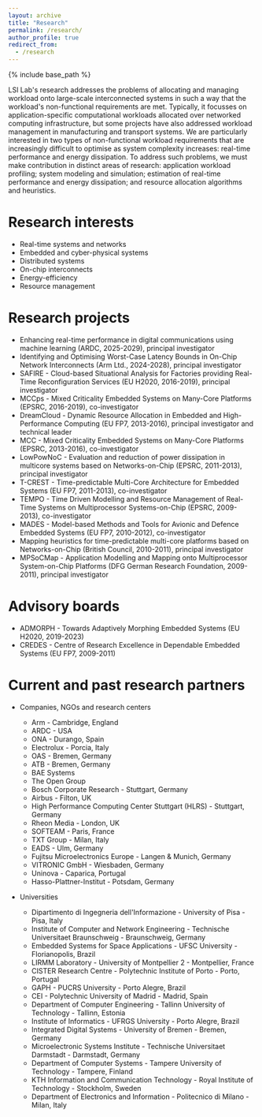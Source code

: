 ```yaml
---
layout: archive
title: "Research"
permalink: /research/
author_profile: true
redirect_from:
  - /research
---
```


{% include base_path %}

LSI Lab's research addresses the problems of allocating and managing workload onto large-scale interconnected systems in such a way that the workload's non-functional requirements are met. Typically, it focusses on application-specific computational workloads allocated over networked computing infrastructure, but some projects have also addressed workload management in manufacturing and transport systems. We are particularly interested in two types of non-functional workload requirements that are increasingly difficult to optimise as system complexity increases: real-time performance and energy dissipation. To address such problems, we must make contribution in distinct areas of research: application workload profiling; system modeling and simulation; estimation of real-time performance and energy dissipation; and resource allocation algorithms and heuristics.


Research interests
======
* Real-time systems and networks
* Embedded and cyber-physical systems
* Distributed systems
* On-chip interconnects
* Energy-efficiency
* Resource management 

Research projects
======
* Enhancing real-time performance in digital communications using machine learning (ARDC, 2025-2029), principal investigator
* Identifying and Optimising Worst-Case Latency Bounds in On-Chip Network Interconnects (Arm Ltd., 2024-2028), principal investigator
* SAFIRE - Cloud-based Situational Analysis for Factories providing Real-Time Reconfiguration Services (EU H2020, 2016-2019), principal investigator
* MCCps - Mixed Criticality Embedded Systems on Many-Core Platforms (EPSRC, 2016-2019), co-investigator
* DreamCloud - Dynamic Resource Allocation in Embedded and High-Performance Computing (EU FP7, 2013-2016), principal investigator and technical leader
* MCC - Mixed Criticality Embedded Systems on Many-Core Platforms (EPSRC, 2013-2016), co-investigator
* LowPowNoC - Evaluation and reduction of power dissipation in multicore systems based on Networks-on-Chip (EPSRC, 2011-2013), principal investigator
* T-CREST - Time-predictable Multi-Core Architecture for Embedded Systems (EU FP7, 2011-2013), co-investigator
* TEMPO - Time Driven Modelling and Resource Management of Real-Time Systems on Multiprocessor Systems-on-Chip (EPSRC, 2009-2013), co-investigator
* MADES - Model-based Methods and Tools for Avionic and Defence Embedded Systems (EU FP7, 2010-2012), co-investigator
* Mapping heuristics for time-predictable multi-core platforms based on Networks-on-Chip (British Council, 2010-2011), principal investigator
* MPSoCMap - Application Modelling and Mapping onto Multiprocessor System-on-Chip Platforms (DFG German Research Foundation, 2009-2011), principal investigator

Advisory boards
======
* ADMORPH - Towards Adaptively Morphing Embedded Systems (EU H2020, 2019-2023)
* CREDES - Centre of Research Excellence in Dependable Embedded Systems (EU FP7, 2009-2011)


Current and past research partners
======
* Companies, NGOs and research centers
  * Arm - Cambridge, England
  * ARDC - USA
  * ONA - Durango, Spain
  * Electrolux - Porcia, Italy
  * OAS - Bremen, Germany
  * ATB - Bremen, Germany
  * BAE Systems
  * The Open Group
  * Bosch Corporate Research - Stuttgart, Germany
  * Airbus - Filton, UK
  * High Performance Computing Center Stuttgart (HLRS) - Stuttgart, Germany
  * Rheon Media - London, UK
  * SOFTEAM - Paris, France
  * TXT Group - Milan, Italy
  * EADS - Ulm, Germany
  * Fujitsu Microelectronics Europe - Langen & Munich, Germany
  * VITRONIC GmbH - Wiesbaden, Germany
  * Uninova - Caparica, Portugal
  * Hasso-Plattner-Institut - Potsdam, Germany

* Universities
  * Dipartimento di Ingegneria dell'Informazione - University of Pisa - Pisa, Italy
  * Institute of Computer and Network Engineering - Technische Universitaet Braunschweig - Braunschweig, Germany
  * Embedded Systems for Space Applications - UFSC University - Florianopolis, Brazil
  * LIRMM Laboratory - University of Montpellier 2 - Montpellier, France
  * CISTER Research Centre - Polytechnic Institute of Porto - Porto, Portugal
  * GAPH - PUCRS University - Porto Alegre, Brazil
  * CEI - Polytechnic University of Madrid - Madrid, Spain
  * Department of Computer Engineering - Tallinn University of Technology - Tallinn, Estonia
  * Institute of Informatics - UFRGS University - Porto Alegre, Brazil
  * Integrated Digital Systems - University of Bremen - Bremen, Germany
  * Microelectronic Systems Institute - Technische Universitaet Darmstadt - Darmstadt, Germany
  * Department of Computer Systems - Tampere University of Technology - Tampere, Finland
  * KTH Information and Communication Technology - Royal Institute of Technology - Stockholm, Sweden
  * Department of Electronics and Information - Politecnico di Milano - Milan, Italy







